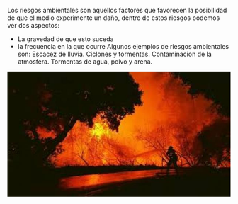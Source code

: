 Los riesgos ambientales son aquellos factores que favorecen la posibilidad de que el medio experimente un daño, dentro de estos riesgos podemos ver dos aspectos:
- La gravedad de que esto suceda
- la frecuencia en la que ocurre
Algunos ejemplos de riesgos ambientales son:
Escacez de lluvia.
Ciclones y tormentas.
Contaminacion de la atmosfera.
Tormentas de agua, polvo y arena.

![image](fuego.jpeg)
